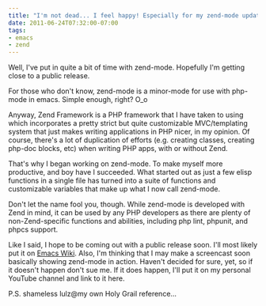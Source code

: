 ```yaml
---
title: "I'm not dead... I feel happy! Especially for my zend-mode updates!"
date: 2011-06-24T07:32:00-07:00
tags:
- emacs
- zend
---
```

Well, I've put in quite a bit of time with zend-mode. Hopefully I'm getting close to a public release.
<!--more-->
For those who don't know, zend-mode is a minor-mode for use with php-mode in emacs. Simple enough, right? O_o

Anyway, Zend Framework is a PHP framework that I have taken to using which incorporates a pretty strict but quite customizable MVC/templating system that just makes writing applications in PHP nicer, in my opinion. Of course, there's a lot of duplication of efforts (e.g. creating classes, creating php-doc blocks, etc) when writing PHP apps, with or without Zend.

That's why I began working on zend-mode. To make myself more productive, and boy have I succeeded. What started out as just a few elisp functions in a single file has turned into a suite of functions and customizable variables that make up what I now call zend-mode.

Don't let the name fool you, though. While zend-mode is developed with Zend in mind, it can be used by any PHP developers as there are plenty of non-Zend-specific functions and abilities, including php lint, phpunit, and phpcs support.

Like I said, I hope to be coming out with a public release soon. I'll most likely put it on [Emacs Wiki](http://www.emacswiki.org/). Also, I'm thinking that I may make a screencast soon basically showing zend-mode in action. Haven't decided for sure, yet, so if it doesn't happen don't sue me. If it does happen, I'll put it on my personal YouTube channel and link to it here.

P.S. shameless lulz@my own Holy Grail reference...
